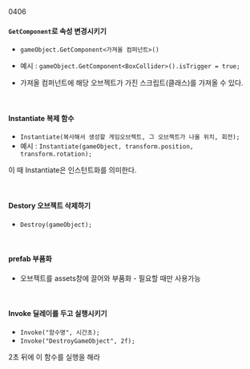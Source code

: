 0406

#### `GetComponent`로 속성 변경시키기   
- `gameObject.GetComponent<가져올 컴퍼넌트>()`   
-  예시 : `gameObject.GetComponent<BoxCollider>().isTrigger = true;`   
       
- 가져올 컴퍼넌트에 해당 오브젝트가 가진 스크립트(클래스)를 가져올 수 있다.   

<br>

#### Instantiate 복제 함수   
- `Instantiate(복사해서 생성할 게임오브젝트, 그 오브젝트가 나올 위치, 회전);`   
- 예시 : `Instantiate(gameObject, transform.position, transform.rotation);`   

이 때 Instantiate은 인스턴트화를 의미한다.   

<br>

#### Destory 오브젝트 삭제하기   
- `Destroy(gameObject);` 
   
<br>

#### prefab 부품화   
- 오브젝트를 assets창에 끌어와 부품화 - 필요할 때만 사용가능   

<br>

#### Invoke 딜레이를 두고 실행시키기   
- `Invoke("함수명", 시간초);`   
- `Invoke("DestroyGameObject", 2f);`    
   
2초 뒤에 이 함수를 실행을 해라

